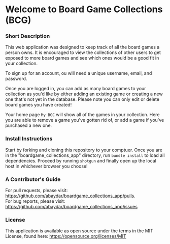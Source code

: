 # Welcome to Board Game Collections (BCG)

### Short Description

This web application was designed to keep track of all the board games a person owns.  It is encouraged to view the collections of other users to get exposed to more board games and see which ones would be a good fit in your collection.

To sign up for an account, ou will need a unique username, email, and password.

Once you are logged in, you can add as many board games to your collection as you'd like by either adding an existing game or creating a new one that's not yet in the database.  Please note you can only edit or delete board games you have created!

Your home page `My BGC` will show all of the games in your collection. Here you are able to remove a game you've gotten rid of, or add a game if you've purchased a new one.


### Install Instructions

Start by forking and cloning this repository to your comptuer.  Once you are in the "boardgame_collections_app" directory, run `bundle install` to load all dependencies.  Proceed by running `shotgun` and finally open up the local host in whichever browser you choose!

### A Contributor's Guide

For pull requests, please visit: <https://github.com/abaydar/boardgame_collections_app/pulls>.  
For bug reports, please visit: <https://github.com/abaydar/boardgame_collections_app/issues>

### License 

This application is available as open source under the terms in the MIT License, found here: <https://opensource.org/licenses/MIT> 